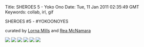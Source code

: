 Title: SHEROES 5 - Yoko Ono
Date: Tue, 11 Jan 2011 02:35:49 GMT
Keywords: collab, irl, gif

SHEROES #5 - #YOKOONOYES

curated by [Lorna Mills](http://www.digitalmediatree.com/sallymckay/LornaMillsImageDump/) and [Rea McNamara](http://www.reamcnamara.com/)

![](http://farm9.staticflickr.com/8020/7177065941_245b3213b2_o.gif)
![](http://farm9.staticflickr.com/8012/7362286182_8275b54a21_o.gif)
![](http://farm9.staticflickr.com/8168/7177062243_03e25cfacc_o.gif)
![](http://farm8.staticflickr.com/7223/7362286630_d2ef919383_o.gif)
![](http://farm8.staticflickr.com/7086/7362285052_1847cdc6f7_o.gif)
![](http://farm8.staticflickr.com/7231/7362289576_bc29ba58c3_o.gif)